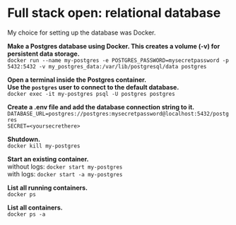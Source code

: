 # Full stack open: relational database

My choice for setting up the database was Docker.

**Make a Postgres database using Docker. This creates a volume (-v) for persistent data storage.**  
`docker run --name my-postgres -e POSTGRES_PASSWORD=mysecretpassword -p 5432:5432 -v my_postgres_data:/var/lib/postgresql/data postgres`

**Open a terminal inside the Postgres container.**  
**Use the `postgres` user to connect to the default database.**  
`docker exec -it my-postgres psql -U postgres postgres`

**Create a .env file and add the database connection string to it.**  
`DATABASE_URL=postgres://postgres:mysecretpassword@localhost:5432/postgres`  
`SECRET=<yoursecrethere>`

**Shutdown.**  
`docker kill my-postgres`

**Start an existing container.**  
without logs: `docker start my-postgres`  
with logs: `docker start -a my-postgres`

**List all running containers.**  
`docker ps`

**List all containers.**  
`docker ps -a`



